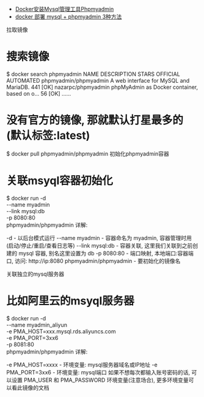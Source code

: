 - [Docker安装Mysql管理工具Phpmyadmin](https://xu3352.github.io/docker/2017/12/27/install-phpmyadmin-with-docker)
- [docker 部署 mysql + phpmyadmin 3种方法](https://blog.csdn.net/Gekkoou/article/details/80897309)

拉取镜像
# 搜索镜像
$ docker search phpmyadmin
NAME                     DESCRIPTION                                     STARS     OFFICIAL   AUTOMATED
phpmyadmin/phpmyadmin    A web interface for MySQL and MariaDB.          441                  [OK]
nazarpc/phpmyadmin       phpMyAdmin as Docker container, based on o...   56                   [OK]
......

# 没有官方的镜像, 那就默认打星最多的 (默认标签:latest)
$ docker pull phpmyadmin/phpmyadmin
初始化phpmyadmin容器
# 关联msyql容器初始化
$ docker run -d \
    --name myadmin \
    --link mysql:db \
    -p 8080:80 \
    phpmyadmin/phpmyadmin
详解:

-d - 以后台模式运行
--name myadmin - 容器命名为 myadmin, 容器管理时用(启动/停止/重启/查看日志等)
--link mysql:db - 容器关联, 这里我们关联到之前创建的 mysql 容器, 别名这里设置为 db
-p 8080:80 - 端口映射, 本地端口:容器端口, 访问: http://ip:8080
phpmyadmin/phpmyadmin - 要初始化的镜像名


关联独立的mysql服务器
# 比如阿里云的msyql服务器
$ docker run -d \
    --name myadmin_aliyun \
    -e PMA_HOST=xxx.mysql.rds.aliyuncs.com \
    -e PMA_PORT=3xx6 \
    -p 8081:80 \
    phpmyadmin/phpmyadmin
详解:

-e PMA_HOST=xxxx - 环境变量: mysql服务器域名或IP地址
-e PMA_PORT=3xx6 - 环境变量: mysql端口
如果不想每次都输入账号密码的话, 可以设置 PMA_USER 和 PMA_PASSWORD 环境变量(注意场合), 更多环境变量可以看此镜像的文档